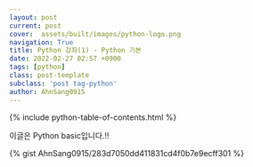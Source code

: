 ```yaml
---
layout: post
current: post
cover:  assets/built/images/python-logo.png
navigation: True
title: Python 강좌(1) - Python 기본 
date: 2022-02-27 02:57 +0900
tags: [python]
class: post-template
subclass: 'post tag-python'
author: AhnSang0915
---
```


{% include python-table-of-contents.html %}

이글은 Python basic입니다.!!

{% gist AhnSang0915/283d7050dd411831cd4f0b7e9ecff301 %}

<!-- <script src="https://gist.github.com/AhnSang0915/283d7050dd411831cd4f0b7e9ecff301.js"></script> -->